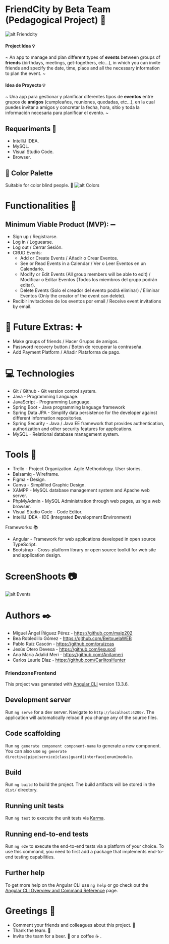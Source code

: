 # FriendCity by Beta Team (Pedagogical Project) :hotel: 

![alt Friendcity](https://github.com/Anitameri/Friendzone-Frontend/blob/main/logorecorte.PNG)

#### Project Idea  :bulb:
~
An app to manage and plan different types of **events** between groups of **friends** (birthdays, meetings, get-togethers, etc...), 
in which you can invite friends and specify the date, time, place and all the necessary information to plan the event.
~

#### Idea de Proyecto  :bulb:
~
Una app para gestionar y planificar diferentes tipos de **eventos** entre grupos de **amigos** (cumpleaños, reuniones, quedadas, etc…), 
en la cual puedes invitar a amigos y concretar la fecha, hora, sitio y toda la información necesaria para planificar el evento.
~

## Requeriments :bookmark_tabs:

- IntelliJ IDEA.
- MySQL.
- Visual Studio Code.
- Browser.

## :art: Color Palette 
Suitable for color blind people. :eyes:
![alt Colors](https://github.com/Anitameri/Friendzone-Frontend/blob/main/AdobeColor-Close-up%20-%20young%20female%20vaping%20e-cigarette%201.png)

# Functionalities :floppy_disk:

## Minimum Viable Product (MVP): :heavy_minus_sign:
- Sign up / Registrarse.
- Log in / Loguearse.
- Log out / Cerrar Sesión.
- CRUD Events:
    - Add or Create Events / Añadir o Crear Eventos.
    - See or Read Events in a Calendar / Ver o Leer Eventos en un Calendario.
    - Modify or Edit Events (All group members will be able to edit) / Modificar o Editar Eventos (Todos los miembros del grupo podrán editar).
    - Delete Events (Solo el creador del evento podrá eliminar) / Eliminar Eventos (Only the creator of the event can delete).
- Recibir invitaciones de los eventos por email / Receive event invitations by email.

# :round_pushpin: Future Extras: :heavy_plus_sign:

- Make groups of friends / Hacer Grupos de amigos.
- Password recovery button / Botón de recuperar la contraseña.
- Add Payment Platform / Añadir Plataforma de pago.

# 💻 Technologies

- Git / Github - Git version control system.
- Java - Programming Language.
- JavaScript - Programming Language.
- Spring Boot - Java programming language framework
- Spring Data JPA - Simplify data persistence for the developer against different information repositories. 
- Spring Security -  Java / Java EE framework that provides authentication, authorization and other security features for applications.
- MySQL - Relational database management system. 

# Tools :hammer:

- Trello  - Project Organization. Agile Methodology. User stories.
- Balsamiq - Wireframe.
- Figma - Design.
- Canva - Simplified Graphic Design.
- XAMPP - MySQL database management system and Apache web server.
- PhpMyAdmin - MySQL Administration through web pages, using a web browser.
- Visual Studio Code - Code Editor.
- IntelliJ IDEA - IDE (**I**ntegrated **D**evelopment **E**nvironment)

Frameworks:  :books:
- Angular - Framework for web applications developed in open source TypeScript.
- Bootstrap - Cross-platform library or open source toolkit for web site and application design.

# ScreenShoots :camera:

![alt Events](https://github.com/Anitameri/Friendzone-Frontend/blob/main/eventos.PNG)


# Authors ✒️

- Miguel Ángel Íñiguez Pérez - https://github.com/maip202
- Bea Robledillo Gómez - https://github.com/BeitxuelaWEB
- Pablo Ruíz Cascón - https://github.com/pruizcas
- Jesús Otero Devesa - https://github.com/jesusod
- Ana María Adalid Meri - https://github.com/Anitameri
- Carlos Laurie Díaz - https://github.com/CarlitosHunter



### FriendzoneFrontend

This project was generated with [Angular CLI](https://github.com/angular/angular-cli) version 13.3.6.

## Development server

Run `ng serve` for a dev server. Navigate to `http://localhost:4200/`. The application will automatically reload if you change any of the source files.

## Code scaffolding

Run `ng generate component component-name` to generate a new component. You can also use `ng generate directive|pipe|service|class|guard|interface|enum|module`.

## Build

Run `ng build` to build the project. The build artifacts will be stored in the `dist/` directory.

## Running unit tests

Run `ng test` to execute the unit tests via [Karma](https://karma-runner.github.io).

## Running end-to-end tests

Run `ng e2e` to execute the end-to-end tests via a platform of your choice. To use this command, you need to first add a package that implements end-to-end testing capabilities.

## Further help

To get more help on the Angular CLI use `ng help` or go check out the [Angular CLI Overview and Command Reference](https://angular.io/cli) page.

# Greetings :gift:
- Comment your friends and colleagues about this project. :loudspeaker:
- Thank the team. :slightly_smiling_face:
- Invite the team for a beer. :beer: or a coffee ☕ .
